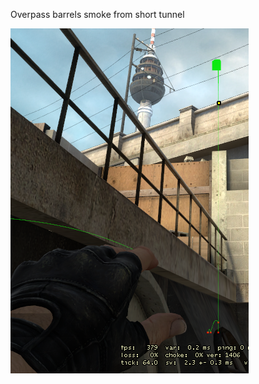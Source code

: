 
Overpass barrels smoke from short tunnel

![ancient-wood-molo-from-ramp](overpass-barrels-smoke-from-short-tunnel.png)